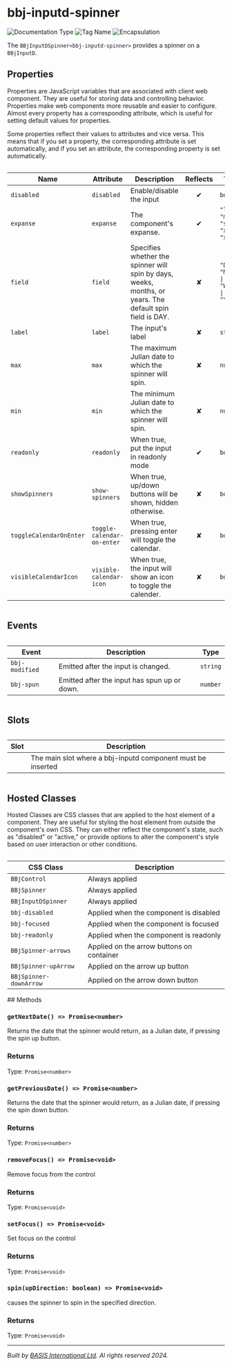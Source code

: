 # bbj-inputd-spinner
![Documentation Type](https://img.shields.io/badge/Documentation-web--components-%23006aff) ![Tag Name](https://img.shields.io/badge/Component-bbj--inputd--spinner-%23006aff)  ![Encapsulation](https://img.shields.io/badge/Encapsulation-shadow-%23006aff)

The `BBjInputDSpinner<bbj-inputd-spinner>` provides a spinner on a `BBjInputD`.


## Properties 


Properties are JavaScript variables that are associated with client web component.
They are useful for storing data and controlling behavior. Properties make web components more reusable and easier to configure.
Almost every property has a corresponding attribute, which is useful for setting default values for properties.

Some properties reflect their values to attributes and vice versa. This means that if you set a property, the corresponding attribute is set automatically, and if you set an attribute, the corresponding property is set automatically.
<div style="overflow-x: auto;">

| Name                      | Attribute                    | Description                                                                                              | Reflects | Type                                     | Default   |
| ------------------------- | ---------------------------- | -------------------------------------------------------------------------------------------------------- | :------: | ---------------------------------------- | --------- |
| ``disabled``              | ``disabled``                 | Enable/disable the input                                                                                 | &#x2714; | ``boolean``                              | ``false`` |
| ``expanse``               | ``expanse``                  | The component's expanse.                                                                                 | &#x2714; | ``"l" \| "m" \| "s" \| "xl" \| "xs"``    | ``'m'``   |
| ``field``                 | ``field``                    | Specifies whether the spinner will spin by days, weeks, months, or years. The default spin field is DAY. | &#x2718; | ``"DAY" \| "MONTH" \| "WEEK" \| "YEAR"`` | ``'DAY'`` |
| ``label``                 | ``label``                    | The input's label                                                                                        | &#x2718; | ``string``                               |           |
| ``max``                   | ``max``                      | The maximum Julian date to which the spinner will spin.                                                  | &#x2718; | ``number``                               | ``-1``    |
| ``min``                   | ``min``                      | The minimum Julian date to which the spinner will spin.                                                  | &#x2718; | ``number``                               | ``-1``    |
| ``readonly``              | ``readonly``                 | When true, put the input in readonly mode                                                                | &#x2714; | ``boolean``                              | ``false`` |
| ``showSpinners``          | ``show-spinners``            | When true,  up/down buttons will be shown, hidden otherwise.                                             | &#x2718; | ``boolean``                              | ``true``  |
| ``toggleCalendarOnEnter`` | ``toggle-calendar-on-enter`` | When true, pressing enter will toggle the calendar.                                                      | &#x2718; | ``boolean``                              | ``false`` |
| ``visibleCalendarIcon``   | ``visible-calendar-icon``    | When true,  the input will show an icon to toggle the calender.                                          | &#x2718; | ``boolean``                              | ``false`` |


</div>

## Events

<div style="overflow-x: auto;">

| Event            | Description                                  | Type       |
| ---------------- | -------------------------------------------- | ---------- |
| ``bbj-modified`` | Emitted after the input is changed.          | ``string`` |
| ``bbj-spun``     | Emitted after the input has spun up or down. | ``number`` |


</div>

## Slots

<div style="overflow-x: auto;">

| Slot  | Description                                                 |
| ----- | ----------------------------------------------------------- |
|       | The main slot where a bbj-inputd component must be inserted |


</div>

## Hosted Classes


Hosted Classes are CSS classes that are applied to the host element of a component. They are useful for styling the host element from outside the component's own CSS.
They can either reflect the component's state, such as "disabled" or "active," or provide options to alter the component's style based on user interaction or other conditions.
<div style="overflow-x: auto;">

| CSS Class                | Description                               |
| ------------------------ | ----------------------------------------- |
| ``BBjControl``           | Always applied                            |
| ``BBjSpinner``           | Always applied                            |
| ``BBjInputDSpinner``     | Always applied                            |
| ``bbj-disabled``         | Applied when the component is disabled    |
| ``bbj-focused``          | Applied when the component is focused     |
| ``bbj-readonly``         | Applied when the component is readonly    |
| ``BBjSpinner-arrows``    | Applied on the arrow buttons on container |
| ``BBjSpinner-upArrow``   | Applied on the arrow up button            |
| ``BBjSpinner-downArrow`` | Applied on the arrow down button          |


</div>
## Methods

### `getNextDate() => Promise<number>`

Returns the date that the spinner would return, as a Julian date, if pressing the spin up button.

### Returns

Type: `Promise<number>`

### `getPreviousDate() => Promise<number>`

Returns the date that the spinner would return, as a Julian date, if pressing the spin down button.

### Returns

Type: `Promise<number>`

### `removeFocus() => Promise<void>`

Remove focus from the control

### Returns

Type: `Promise<void>`

### `setFocus() => Promise<void>`

Set focus on the control

### Returns

Type: `Promise<void>`

### `spin(upDirection: boolean) => Promise<void>`

causes the spinner to spin in the specified direction.

### Returns

Type: `Promise<void>`



----------------------------------------------
*Built by [BASIS International Ltd](https://www.basis.cloud/). Al rights reserved 2024.*
